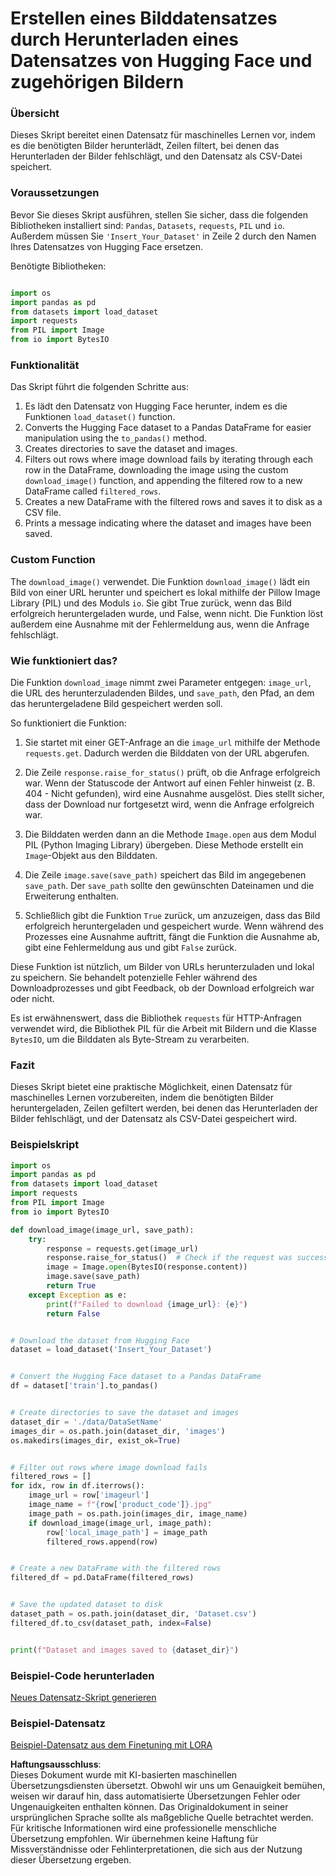 # Erstellen eines Bilddatensatzes durch Herunterladen eines Datensatzes von Hugging Face und zugehörigen Bildern

### Übersicht

Dieses Skript bereitet einen Datensatz für maschinelles Lernen vor, indem es die benötigten Bilder herunterlädt, Zeilen filtert, bei denen das Herunterladen der Bilder fehlschlägt, und den Datensatz als CSV-Datei speichert.

### Voraussetzungen

Bevor Sie dieses Skript ausführen, stellen Sie sicher, dass die folgenden Bibliotheken installiert sind: `Pandas`, `Datasets`, `requests`, `PIL` und `io`. Außerdem müssen Sie `'Insert_Your_Dataset'` in Zeile 2 durch den Namen Ihres Datensatzes von Hugging Face ersetzen.

Benötigte Bibliotheken:

```python

import os
import pandas as pd
from datasets import load_dataset
import requests
from PIL import Image
from io import BytesIO
```

### Funktionalität

Das Skript führt die folgenden Schritte aus:

1. Es lädt den Datensatz von Hugging Face herunter, indem es die Funktionen `load_dataset()` function.
2. Converts the Hugging Face dataset to a Pandas DataFrame for easier manipulation using the `to_pandas()` method.
3. Creates directories to save the dataset and images.
4. Filters out rows where image download fails by iterating through each row in the DataFrame, downloading the image using the custom `download_image()` function, and appending the filtered row to a new DataFrame called `filtered_rows`.
5. Creates a new DataFrame with the filtered rows and saves it to disk as a CSV file.
6. Prints a message indicating where the dataset and images have been saved.

### Custom Function

The `download_image()` verwendet. Die Funktion `download_image()` lädt ein Bild von einer URL herunter und speichert es lokal mithilfe der Pillow Image Library (PIL) und des Moduls `io`. Sie gibt True zurück, wenn das Bild erfolgreich heruntergeladen wurde, und False, wenn nicht. Die Funktion löst außerdem eine Ausnahme mit der Fehlermeldung aus, wenn die Anfrage fehlschlägt.

### Wie funktioniert das?

Die Funktion `download_image` nimmt zwei Parameter entgegen: `image_url`, die URL des herunterzuladenden Bildes, und `save_path`, den Pfad, an dem das heruntergeladene Bild gespeichert werden soll.

So funktioniert die Funktion:

1. Sie startet mit einer GET-Anfrage an die `image_url` mithilfe der Methode `requests.get`. Dadurch werden die Bilddaten von der URL abgerufen.

2. Die Zeile `response.raise_for_status()` prüft, ob die Anfrage erfolgreich war. Wenn der Statuscode der Antwort auf einen Fehler hinweist (z. B. 404 - Nicht gefunden), wird eine Ausnahme ausgelöst. Dies stellt sicher, dass der Download nur fortgesetzt wird, wenn die Anfrage erfolgreich war.

3. Die Bilddaten werden dann an die Methode `Image.open` aus dem Modul PIL (Python Imaging Library) übergeben. Diese Methode erstellt ein `Image`-Objekt aus den Bilddaten.

4. Die Zeile `image.save(save_path)` speichert das Bild im angegebenen `save_path`. Der `save_path` sollte den gewünschten Dateinamen und die Erweiterung enthalten.

5. Schließlich gibt die Funktion `True` zurück, um anzuzeigen, dass das Bild erfolgreich heruntergeladen und gespeichert wurde. Wenn während des Prozesses eine Ausnahme auftritt, fängt die Funktion die Ausnahme ab, gibt eine Fehlermeldung aus und gibt `False` zurück.

Diese Funktion ist nützlich, um Bilder von URLs herunterzuladen und lokal zu speichern. Sie behandelt potenzielle Fehler während des Downloadprozesses und gibt Feedback, ob der Download erfolgreich war oder nicht.

Es ist erwähnenswert, dass die Bibliothek `requests` für HTTP-Anfragen verwendet wird, die Bibliothek PIL für die Arbeit mit Bildern und die Klasse `BytesIO`, um die Bilddaten als Byte-Stream zu verarbeiten.

### Fazit

Dieses Skript bietet eine praktische Möglichkeit, einen Datensatz für maschinelles Lernen vorzubereiten, indem die benötigten Bilder heruntergeladen, Zeilen gefiltert werden, bei denen das Herunterladen der Bilder fehlschlägt, und der Datensatz als CSV-Datei gespeichert wird.

### Beispielskript

```python
import os
import pandas as pd
from datasets import load_dataset
import requests
from PIL import Image
from io import BytesIO

def download_image(image_url, save_path):
    try:
        response = requests.get(image_url)
        response.raise_for_status()  # Check if the request was successful
        image = Image.open(BytesIO(response.content))
        image.save(save_path)
        return True
    except Exception as e:
        print(f"Failed to download {image_url}: {e}")
        return False


# Download the dataset from Hugging Face
dataset = load_dataset('Insert_Your_Dataset')


# Convert the Hugging Face dataset to a Pandas DataFrame
df = dataset['train'].to_pandas()


# Create directories to save the dataset and images
dataset_dir = './data/DataSetName'
images_dir = os.path.join(dataset_dir, 'images')
os.makedirs(images_dir, exist_ok=True)


# Filter out rows where image download fails
filtered_rows = []
for idx, row in df.iterrows():
    image_url = row['imageurl']
    image_name = f"{row['product_code']}.jpg"
    image_path = os.path.join(images_dir, image_name)
    if download_image(image_url, image_path):
        row['local_image_path'] = image_path
        filtered_rows.append(row)


# Create a new DataFrame with the filtered rows
filtered_df = pd.DataFrame(filtered_rows)


# Save the updated dataset to disk
dataset_path = os.path.join(dataset_dir, 'Dataset.csv')
filtered_df.to_csv(dataset_path, index=False)


print(f"Dataset and images saved to {dataset_dir}")
```

### Beispiel-Code herunterladen 
[Neues Datensatz-Skript generieren](../../../../code/04.Finetuning/generate_dataset.py)

### Beispiel-Datensatz
[Beispiel-Datensatz aus dem Finetuning mit LORA](../../../../code/04.Finetuning/olive-ort-example/dataset/dataset-classification.json)

**Haftungsausschluss**:  
Dieses Dokument wurde mit KI-basierten maschinellen Übersetzungsdiensten übersetzt. Obwohl wir uns um Genauigkeit bemühen, weisen wir darauf hin, dass automatisierte Übersetzungen Fehler oder Ungenauigkeiten enthalten können. Das Originaldokument in seiner ursprünglichen Sprache sollte als maßgebliche Quelle betrachtet werden. Für kritische Informationen wird eine professionelle menschliche Übersetzung empfohlen. Wir übernehmen keine Haftung für Missverständnisse oder Fehlinterpretationen, die sich aus der Nutzung dieser Übersetzung ergeben.
